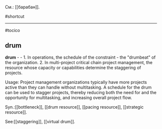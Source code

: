 См.: [[барабан]].

#shortcut




<hr/>

#tocico

## drum

<b>drum</b> -  - 1. In operations, the schedule of the constraint - the "drumbeat" of the organization. 2. In multi-project critical chain project management, the resource whose capacity or capabilities determine the staggering of projects. 


Usage: Project management organizations typically have more projects active than they can handle without multitasking. A schedule for the drum can be used to stagger projects, thereby reducing both the need for and the opportunity for multitasking, and increasing overall project flow. 

Syn.:[[bottleneck]], [[drum resource]], [[pacing resource]], [[strategic resource]].



See:[[staggering]], [[virtual drum]].
